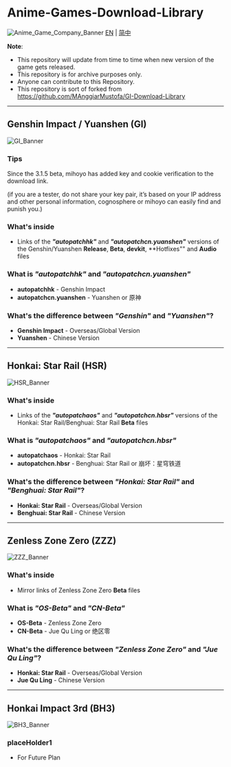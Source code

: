 # Anime-Games-Download-Library
![Anime_Game_Company_Banner](https://github.com/Endercat-sia/Anime-Game-Download-Library/blob/main/.ignore/media/Anime_Game_Company_Banner.png?raw=true)
[EN](README.md) | [简中](README_zh-CN.md)

**Note**: 
* This repository will update from time to time when new version of the game gets released.
* This repository is for archive purposes only.
* Anyone can contribute to this Repository.
* This repository is sort of forked from https://github.com/MAnggiarMustofa/GI-Download-Library

----
## Genshin Impact / Yuanshen (GI)
![GI_Banner](https://github.com/Endercat-sia/Anime-Game-Download-Library/blob/main/.ignore/media/GI_Banner.png?raw=true)
### Tips
Since the 3.1.5 beta, mihoyo has added key and cookie verification to the download link.

(if you are a tester, do not share your key pair, it’s based on your IP address and other personal information, cognosphere or mihoyo can easily find and punish you.)

### What's inside
* Links of the **_"autopatchhk"_** and **_"autopatchcn.yuanshen"_** versions of the Genshin/Yuanshen **Release**, **Beta**, **devkit**, **Hotfixes"" and **Audio** files


### What is _"autopatchhk"_ and _"autopatchcn.yuanshen"_
* **autopatchhk** - Genshin Impact
* **autopatchcn.yuanshen** - Yuanshen or 原神

### What's the difference between _"Genshin"_ and _"Yuanshen"_?
* **Genshin Impact** - Overseas/Global Version
* **Yuanshen** - Chinese Version

-----

## Honkai: Star Rail (HSR)
![HSR_Banner](https://github.com/Endercat-sia/Anime-Game-Download-Library/blob/main/.ignore/media/HSR_Banner.png?raw=true)
### What's inside
* Links of the **_"autopatchaos"_** and **_"autopatchcn.hbsr"_** versions of the Honkai: Star Rail/Benghuai: Star Rail **Beta** files

### What is _"autopatchaos"_ and _"autopatchcn.hbsr"_
* **autopatchaos** - Honkai: Star Rail
* **autopatchcn.hbsr** - Benghuai: Star Rail or 崩坏：星穹铁道

### What's the difference between _"Honkai: Star Rail"_ and _"Benghuai: Star Rail"_?
* **Honkai: Star Rail** - Overseas/Global Version
* **Benghuai: Star Rail** - Chinese Version

-----

## Zenless Zone Zero (ZZZ)
![ZZZ_Banner](https://github.com/Endercat-sia/Anime-Game-Download-Library/blob/main/.ignore/media/ZZZ_Banner.png?raw=true)
### What's inside
* Mirror links of Zenless Zone Zero **Beta** files

### What is _"OS-Beta"_ and _"CN-Beta"_
* **OS-Beta** - Zenless Zone Zero
* **CN-Beta** - Jue Qu Ling or 绝区零

### What's the difference between _"Zenless Zone Zero"_ and _"Jue Qu Ling"_?
* **Honkai: Star Rail** - Overseas/Global Version
* **Jue Qu Ling** - Chinese Version

-----

## Honkai Impact 3rd (BH3)
![BH3_Banner](https://github.com/Endercat-sia/Anime-Game-Download-Library/blob/main/.ignore/media/BH3_Banner.png?raw=true)

### placeHolder1
* For Future Plan
